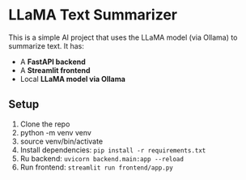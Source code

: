 # LLaMA Text Summarizer
This is a simple AI project that uses the LLaMA model (via Ollama) to summarize text.
It has:
- A **FastAPI backend**
- A **Streamlit frontend**
- Local **LLaMA model via Ollama**
## Setup
1. Clone the repo
2. python -m venv venv
3. source venv/bin/activate
4. Install dependencies: `pip install -r requirements.txt`
5. Ru backend: `uvicorn backend.main:app --reload`
6. Run frontend: `streamlit run frontend/app.py`